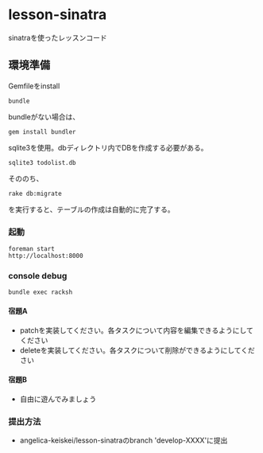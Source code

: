 # lesson-sinatra
sinatraを使ったレッスンコード

## 環境準備
Gemfileをinstall
```
bundle
```

bundleがない場合は、
```
gem install bundler
```

sqlite3を使用。dbディレクトリ内でDBを作成する必要がある。
```
sqlite3 todolist.db
```
そののち、
```
rake db:migrate
```
を実行すると、テーブルの作成は自動的に完了する。

### 起動
```
foreman start
http://localhost:8000
```

### console debug
```
bundle exec racksh
```

#### 宿題A
- patchを実装してください。各タスクについて内容を編集できるようにしてください
- deleteを実装してください。各タスクについて削除ができるようにしてください

#### 宿題B
- 自由に遊んでみましょう

### 提出方法
- angelica-keiskei/lesson-sinatraのbranch 'develop-XXXX'に提出

